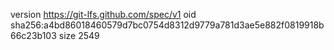 version https://git-lfs.github.com/spec/v1
oid sha256:a4bd86018460579d7bc0754d8312d9779a781d3ae5e882f0819918b66c23b103
size 2549
